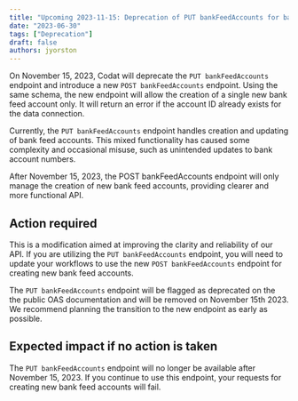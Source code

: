 ```yaml
---
title: "Upcoming 2023-11-15: Deprecation of PUT bankFeedAccounts for bank feeds account creation"
date: "2023-06-30"
tags: ["Deprecation"]
draft: false
authors: jyorston
---
```


On November 15, 2023, Codat will deprecate the `PUT bankFeedAccounts` endpoint and introduce a new `POST bankFeedAccounts` endpoint. Using the same schema, the new endpoint will allow the creation of a single new bank feed account only. It will return an error if the account ID already exists for the data connection.

<!--truncate-->

Currently, the `PUT bankFeedAccounts` endpoint handles creation and updating of bank feed accounts. This mixed functionality has caused some complexity and occasional misuse, such as unintended updates to bank account numbers.

After November 15, 2023, the POST bankFeedAccounts endpoint will only manage the creation of new bank feed accounts, providing clearer and more functional API.

## Action required​

This is a modification aimed at improving the clarity and reliability of our API. If you are utilizing the `PUT bankFeedAccounts` endpoint, you will need to update your workflows to use the new `POST bankFeedAccounts` endpoint for creating new bank feed accounts.

The `PUT bankFeedAccounts` endpoint will be flagged as deprecated on the the public OAS documentation and will be removed on November 15th 2023. We recommend planning the transition to the new endpoint as early as possible.

## Expected impact if no action is taken​

The `PUT bankFeedAccounts` endpoint will no longer be available after November 15, 2023. If you continue to use this endpoint, your requests for creating new bank feed accounts will fail.